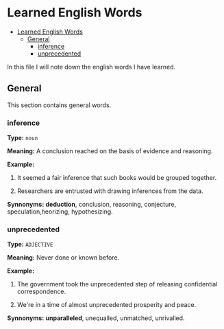 # Learned English Words
<!-- TOC -->

- [Learned English Words](#learned-english-words)
    - [General](#general)
        - [inference](#inference)
        - [unprecedented](#unprecedented)

<!-- /TOC -->
In this file I will note down the english words I have learned.

## General

This section contains general words.

### inference

**Type:** `noun`

**Meaning:**
A conclusion reached on the basis of evidence and reasoning.

**Example:**

1. It seemed a fair inference that such books would be grouped together.

2. Researchers are entrusted with drawing inferences from the data.

**Synnonyms:**
**deduction**, conclusion, reasoning, conjecture, speculation,heorizing, hypothesizing.

### unprecedented

**Type:** `ADJECTIVE`

**Meaning:**
Never done or known before.

**Example:**

1. The government took the unprecedented step of releasing confidential correspondence.

2. We're in a time of almost unprecedented prosperity and peace.

**Synnonyms:**
**unparalleled**, unequalled, unmatched, unrivalled.

<!-- ### template

**Type:** `..`

**Meaning:**
...

**Example:**

1. ...

2. ...

**Synnonyms:**
... -->